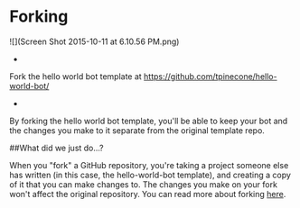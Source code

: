 # Forking

![](Screen Shot 2015-10-11 at 6.10.56 PM.png)

* 
Fork the hello world bot template at https://github.com/tpinecone/hello-world-bot/ 

* 
By forking the hello world bot template, you'll be able to keep your bot and the changes you make to it separate from the original template repo.

##What did we just do...?

When you "fork" a GitHub repository, you're taking a project someone else has written (in this case, the hello-world-bot template), and creating a copy of it that you can make changes to. The changes you make on your fork won't affect the original repository. You can read more about forking <a href="https://guides.github.com/activities/forking/">here</a>.